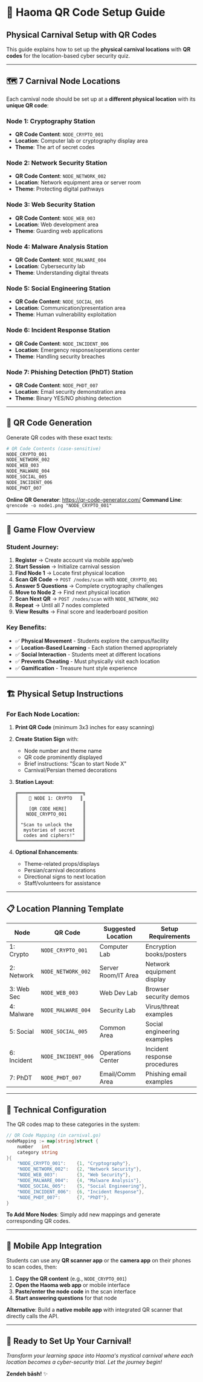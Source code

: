 # 🎪 Haoma QR Code Setup Guide

## Physical Carnival Setup with QR Codes

This guide explains how to set up the **physical carnival locations** with **QR codes** for the location-based cyber security quiz.

---

## 🗺️ **7 Carnival Node Locations**

Each carnival node should be set up at a **different physical location** with its **unique QR code**:

### **Node 1: Cryptography Station**
- **QR Code Content**: `NODE_CRYPTO_001`
- **Location**: Computer lab or cryptography display area
- **Theme**: The art of secret codes

### **Node 2: Network Security Station** 
- **QR Code Content**: `NODE_NETWORK_002`
- **Location**: Network equipment area or server room
- **Theme**: Protecting digital pathways

### **Node 3: Web Security Station**
- **QR Code Content**: `NODE_WEB_003` 
- **Location**: Web development area
- **Theme**: Guarding web applications

### **Node 4: Malware Analysis Station**
- **QR Code Content**: `NODE_MALWARE_004`
- **Location**: Cybersecurity lab
- **Theme**: Understanding digital threats

### **Node 5: Social Engineering Station**
- **QR Code Content**: `NODE_SOCIAL_005`
- **Location**: Communication/presentation area
- **Theme**: Human vulnerability exploitation

### **Node 6: Incident Response Station**
- **QR Code Content**: `NODE_INCIDENT_006`
- **Location**: Emergency response/operations center
- **Theme**: Handling security breaches

### **Node 7: Phishing Detection (PhDT) Station**
- **QR Code Content**: `NODE_PHDT_007`
- **Location**: Email security demonstration area
- **Theme**: Binary YES/NO phishing detection

---

## 📱 **QR Code Generation**

Generate QR codes with these exact texts:

```bash
# QR Code Contents (case-sensitive)
NODE_CRYPTO_001
NODE_NETWORK_002
NODE_WEB_003
NODE_MALWARE_004
NODE_SOCIAL_005
NODE_INCIDENT_006
NODE_PHDT_007
```

**Online QR Generator**: https://qr-code-generator.com/
**Command Line**: `qrencode -o node1.png "NODE_CRYPTO_001"`

---

## 🎯 **Game Flow Overview**

### **Student Journey:**
1. **Register** → Create account via mobile app/web
2. **Start Session** → Initialize carnival session
3. **Find Node 1** → Locate first physical location
4. **Scan QR Code** → `POST /nodes/scan` with `NODE_CRYPTO_001`
5. **Answer 5 Questions** → Complete cryptography challenges
6. **Move to Node 2** → Find next physical location  
7. **Scan Next QR** → `POST /nodes/scan` with `NODE_NETWORK_002`
8. **Repeat** → Until all 7 nodes completed
9. **View Results** → Final score and leaderboard position

### **Key Benefits:**
- ✅ **Physical Movement** - Students explore the campus/facility
- ✅ **Location-Based Learning** - Each station themed appropriately  
- ✅ **Social Interaction** - Students meet at different locations
- ✅ **Prevents Cheating** - Must physically visit each location
- ✅ **Gamification** - Treasure hunt style experience

---

## 🏗️ **Physical Setup Instructions**

### **For Each Node Location:**

1. **Print QR Code** (minimum 3x3 inches for easy scanning)
2. **Create Station Sign** with:
   - Node number and theme name
   - QR code prominently displayed  
   - Brief instructions: "Scan to start Node X"
   - Carnival/Persian themed decorations

3. **Station Layout**:
   ```
   ╔════════════════════════╗
   ║    🎪 NODE 1: CRYPTO   ║  
   ║                        ║
   ║    [QR CODE HERE]      ║
   ║   NODE_CRYPTO_001      ║
   ║                        ║
   ║ "Scan to unlock the    ║
   ║  mysteries of secret   ║
   ║  codes and ciphers!"   ║
   ╚════════════════════════╝
   ```

4. **Optional Enhancements**:
   - Theme-related props/displays
   - Persian/carnival decorations  
   - Directional signs to next location
   - Staff/volunteers for assistance

---

## 📋 **Location Planning Template**

| **Node** | **QR Code** | **Suggested Location** | **Setup Requirements** |
|----------|-------------|------------------------|----------------------|
| 1: Crypto | `NODE_CRYPTO_001` | Computer Lab | Encryption books/posters |
| 2: Network | `NODE_NETWORK_002` | Server Room/IT Area | Network equipment display |
| 3: Web Sec | `NODE_WEB_003` | Web Dev Lab | Browser security demos |
| 4: Malware | `NODE_MALWARE_004` | Security Lab | Virus/threat examples |
| 5: Social | `NODE_SOCIAL_005` | Common Area | Social engineering examples |
| 6: Incident | `NODE_INCIDENT_006` | Operations Center | Incident response procedures |
| 7: PhDT | `NODE_PHDT_007` | Email/Comm Area | Phishing email examples |

---

## 🔧 **Technical Configuration**

The QR codes map to these categories in the system:

```go
// QR Code Mapping (in carnival.go)
nodeMapping := map[string]struct {
    number   int
    category string
}{
    "NODE_CRYPTO_001":    {1, "Cryptography"},
    "NODE_NETWORK_002":   {2, "Network Security"},
    "NODE_WEB_003":       {3, "Web Security"}, 
    "NODE_MALWARE_004":   {4, "Malware Analysis"},
    "NODE_SOCIAL_005":    {5, "Social Engineering"},
    "NODE_INCIDENT_006":  {6, "Incident Response"},
    "NODE_PHDT_007":      {7, "PhDT"},
}
```

**To Add More Nodes**: Simply add new mappings and generate corresponding QR codes.

---

## 📱 **Mobile App Integration**

Students can use any **QR scanner app** or the **camera app** on their phones to scan codes, then:

1. **Copy the QR content** (e.g., `NODE_CRYPTO_001`)
2. **Open the Haoma web app** or mobile interface
3. **Paste/enter the node code** in the scan interface
4. **Start answering questions** for that node

**Alternative**: Build a **native mobile app** with integrated QR scanner that directly calls the API.

---

## 🎪 **Ready to Set Up Your Carnival!**

*Transform your learning space into Haoma's mystical carnival where each location becomes a cyber-security trial. Let the journey begin!*

**Zendeh bāsh!** ✨
